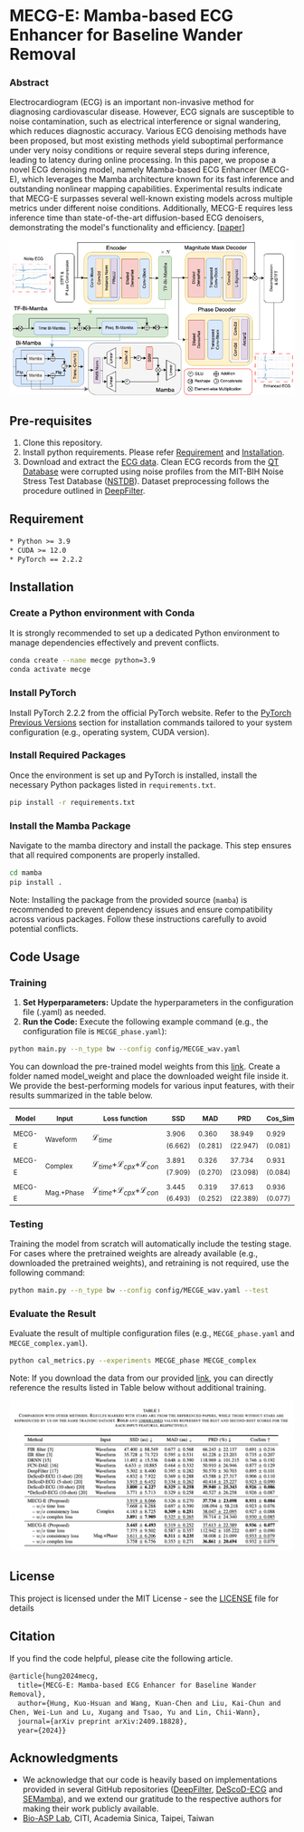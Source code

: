 # MECG-E: Mamba-based ECG Enhancer for Baseline Wander Removal

### Abstract
Electrocardiogram (ECG) is an important non-invasive method for diagnosing cardiovascular disease. However, ECG signals are susceptible to noise contamination, such as electrical interference or signal wandering, which reduces diagnostic accuracy. Various ECG denoising methods have been proposed, but most existing methods yield suboptimal performance under very noisy conditions or require several steps during inference, leading to latency during online processing. In this paper, we propose a novel ECG denoising model, namely Mamba-based ECG Enhancer (MECG-E), which leverages the Mamba architecture known for its fast inference and outstanding nonlinear mapping capabilities. Experimental results indicate that MECG-E surpasses several well-known existing models across multiple metrics under different noise conditions. Additionally, MECG-E requires less inference time than state-of-the-art diffusion-based ECG denoisers, demonstrating the model's functionality and efficiency. [[paper](https://arxiv.org/abs/2409.18828)]

<p align="center">
<img src="figs/architecture.png"/>
</p>

## Pre-requisites
1. Clone this repository.
2. Install python requirements. Please refer [Requirement](#requirement) and [Installation](#installation).
3. Download and extract the [ECG data](https://drive.google.com/file/d/19qOwywAoxreEv4xONTk-smQdo-ZdoPBc/view?usp=sharing). Clean ECG records from the [QT Database](https://ieeexplore.ieee.org/document/648140) were corrupted using noise profiles from the MIT-BIH Noise Stress Test Database ([NSTDB](https://physionet.org/content/nstdb/1.0.0/)). Dataset preprocessing follows the procedure outlined in [DeepFilter](https://github.com/fperdigon/DeepFilter/tree/master/Data_Preparation).

## Requirement
    * Python >= 3.9
    * CUDA >= 12.0
    * PyTorch == 2.2.2

## Installation
### Create a Python environment with Conda

It is strongly recommended to set up a dedicated Python environment to manage dependencies effectively and prevent conflicts.
```bash
conda create --name mecge python=3.9
conda activate mecge
```

### Install PyTorch

Install PyTorch 2.2.2 from the official PyTorch website. Refer to the [PyTorch Previous Versions](https://pytorch.org/get-started/previous-versions/) section for installation commands tailored to your system configuration (e.g., operating system, CUDA version).

### Install Required Packages

Once the environment is set up and PyTorch is installed, install the necessary Python packages listed in `requirements.txt`.

```bash
pip install -r requirements.txt
```

### Install the Mamba Package

Navigate to the mamba directory and install the package. This step ensures that all required components are properly installed.

```bash
cd mamba
pip install .
```

Note: Installing the package from the provided source (`mamba`) is recommended to prevent dependency issues and ensure compatibility across various packages. Follow these instructions carefully to avoid potential conflicts.

## Code Usage
### Training

1. **Set Hyperparameters:** Update the hyperparameters in the configuration file (.yaml) as needed.
2. **Run the Code:** Execute the following example command (e.g., the configuration file is `MECGE_phase.yaml`):
```bash
python main.py --n_type bw --config config/MECGE_wav.yaml
```

You can download the pre-trained model weights from this [link](https://drive.google.com/file/d/17qAyAJIw0zPFJwtkSsfwB7GeOsylq2_P/view?usp=sharing). Create a folder named model_weight and place the downloaded weight file inside it. We provide the best-performing models for various input features, with their results summarized in the table below.

| <sub>Model</sub> | <sub>Input</sub> | <sub>Loss function</sub> | <sub>SSD</sub> | <sub>MAD</sub> | <sub>PRD</sub> | <sub>Cos_Sim</sub> |
|---    |---    |---            |---  |---  |---  |---      |
| <sub>MECG-E</sub> | <sub>Waveform</sub>   | $`\mathcal{L}_{time}`$ | <sub>3.906 (6.662)</sub> | <sub>0.360 (0.281)</sub> | <sub>38.949 (22.947)</sub> | <sub>0.929 (0.081)</sub> |
| <sub>MECG-E</sub> | <sub>Complex</sub>    | $`\mathcal{L}_{time}`$+$`\mathcal{L}_{cpx}`$+$`\mathcal{L}_{con}`$ | <sub>3.891 (7.909)</sub> | <sub>0.326 (0.270)</sub> | <sub>37.734 (23.098)</sub> | <sub>0.931 (0.084)</sub> |
| <sub>MECG-E</sub> | <sub>Mag.+Phase</sub> | $`\mathcal{L}_{time}`$+$`\mathcal{L}_{cpx}`$+$`\mathcal{L}_{con}`$ | <sub>3.445 (6.493)</sub> | <sub>0.319 (0.252)</sub> | <sub>37.613 (22.389)</sub> | <sub>0.936 (0.077)</sub> |

### Testing
Training the model from scratch will automatically include the testing stage. For cases where the pretrained weights are already available (e.g., downloaded the pretrained weights), and retraining is not required, use the following command:

```bash
python main.py --n_type bw --config config/MECGE_wav.yaml --test
```

### Evaluate the Result
Evaluate the result of multiple configuration files (e.g., `MECGE_phase.yaml` and `MECGE_complex.yaml`).
```bash
python cal_metrics.py --experiments MECGE_phase MECGE_complex
```

Note: If you download the data from our provided [link](https://drive.google.com/file/d/19qOwywAoxreEv4xONTk-smQdo-ZdoPBc/view?usp=sharing), you can directly reference the results listed in Table below without additional training.

<p align="center">
<img src="figs/result.png"/>
</p>


## License
This project is licensed under the MIT License - see the [LICENSE](LICENSE) file for details


## Citation

If you find the code helpful, please cite the following article.
```
@article{hung2024mecg,
  title={MECG-E: Mamba-based ECG Enhancer for Baseline Wander Removal},
  author={Hung, Kuo-Hsuan and Wang, Kuan-Chen and Liu, Kai-Chun and Chen, Wei-Lun and Lu, Xugang and Tsao, Yu and Lin, Chii-Wann},
  journal={arXiv preprint arXiv:2409.18828},
  year={2024}}

```

## Acknowledgments
* We acknowledge that our code is heavily based on implementations provided in several GitHub repositories ([DeepFilter](https://github.com/fperdigon/DeepFilter/tree/master/Data_Preparation), [DeScoD-ECG](https://github.com/HuayuLiArizona/Score-based-ECG-Denoising) and [SEMamba](https://github.com/RoyChao19477/SEMamba)), and we extend our gratitude to the respective authors for making their work publicly available.
* [Bio-ASP Lab](https://bio-asplab.citi.sinica.edu.tw), CITI, Academia Sinica, Taipei, Taiwan